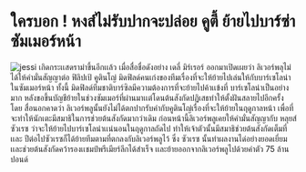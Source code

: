 # ใครบอก ! หงส์ไม่รับปากจะปล่อย คูตี้ ย้ายไปบาร์ซ่าซัมเมอร์หน้า
![jessi](https://www.buaksib.com/wp-content/uploads/2017/09/%E0%B8%9B%E0%B8%9C%E0%B8%9C%E0%B8%9B%E0%B8%9C%E0%B8%9B%E0%B8%AB%E0%B8%AB.jpg)
 เกิดกระเเสดราม่าขึ้นอีกเเล้ว เมื่อสื่อชื่อดังอย่าง เดลี่ มิร์เรอร์ ออกมาเปิดเผยว่า ลิเวอร์พลุไม่ได้ให้คำมั่นสัญญาต่อ ฟิลิปเป้ คูตินโญ่ มิดฟิลด์คนเก่งของทีมเรื่องที่จะให้ย้ายไปเล่นให้กับบาร์เซโลน่า ในซัมเมอร์หน้า ทั้งนี้ มิดฟิลด์ทีมชาติบาร์ซิลมีความต้องการที่จะย้ายไปค้าเเข้งที่ บาร์เซโลน่าเป็นอย่างมาก หลังขอขึ้นบัญชีย้ายในช่วงซัมเมอร์ที่ผ่านมาเเต่โดนต้นสังกัดปฏิเสธทำให้ตั้งฝันสลายไปอีกครั้ง โดย สื่อนอกคาดว่า ลิเวอร์พลูนั้นยังไม่ได้ตกปากรับคำกับคูตินโญ่เรื่องที่จะให้ย้ายในฤดูกาลหน้า เพื่อที่จะทำให้นักเตะมีสมาธิในการช่วยต้นสังกัดมากว่าเดิม ก่อนหน้านี้ลิเวอร์พลูเคยให้คำมั่นสัญญากับ หลุยส์ ซัวเรซ ว่าจะให้ย้ายไปบาร์เซโลน่าเเน่นอนในฤดูกาลถัดไป ทำให้เจ้าตัวนั้นมีสมาธิช่วยต้นสังกัดเต็มที่ เเละ ปีต่อไปซัวเรซก็ได้ย้ายทีมตามที่ตกลงกับลิเวอร์พลูไว้ ซึ่ง ซัวเรซ นั้นทำผลงานได่อย่างยอดเยี่ยมเเละช่วยต้นสังกัดคว้ารองเเชมป์พรีเมียร์ลีกได้สำเร็จ เเละย้ายออกจากลิเวอร์พลูไปด้วยค่าตัว 75 ล้านปอนด์

